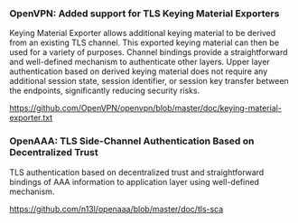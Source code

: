 ### OpenVPN: Added support for TLS Keying Material Exporters
Keying Material Exporter allows additional keying material to be derived from an existing TLS channel. This exported keying material can then be used for a variety of purposes. Channel bindings provide a straightforward and well-defined mechanism to authenticate other layers. Upper layer authentication based on derived keying material does not require any additional session state, session identifier, or session key transfer between the endpoints, significantly reducing security risks.

[https://github.com/OpenVPN/openvpn/blob/master/doc/keying-material-exporter.txt
](https://github.com/OpenVPN/openvpn/blob/master/doc/keying-material-exporter.txt)

### OpenAAA: TLS Side-Channel Authentication Based on Decentralized Trust
TLS authentication based on decentralized trust and straightforward
bindings of AAA information to application layer using well-defined mechanism.

[https://github.com/n13l/openaaa/blob/master/doc/tls-sca
](https://github.com/n13l/openaaa/blob/master/doc/tls-sca)
